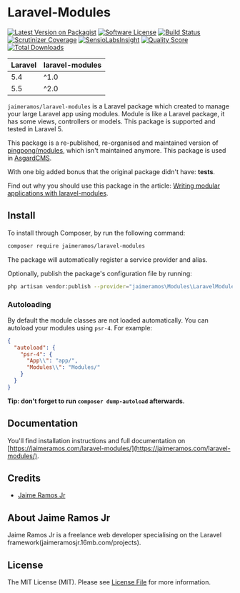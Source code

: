 # Laravel-Modules

[![Latest Version on Packagist](https://img.shields.io/packagist/v/jaimeramos/laravel-modules.svg?style=flat-square)](https://packagist.org/packages/jaimeramos/laravel-modules)
[![Software License](https://img.shields.io/badge/license-MIT-brightgreen.svg?style=flat-square)](LICENSE.md)
[![Build Status](https://img.shields.io/travis/jaimeramos/laravel-modules/master.svg?style=flat-square)](https://travis-ci.org/jaimeramos/laravel-modules)
[![Scrutinizer Coverage](https://img.shields.io/scrutinizer/coverage/g/jaimeramos/laravel-modules.svg?maxAge=86400&style=flat-square)](https://scrutinizer-ci.com/g/jaimeramos/laravel-modules/?branch=master)
[![SensioLabsInsight](https://img.shields.io/sensiolabs/i/25320a08-8af4-475e-a23e-3321f55bf8d2.svg?style=flat-square)](https://insight.sensiolabs.com/projects/25320a08-8af4-475e-a23e-3321f55bf8d2)
[![Quality Score](https://img.shields.io/scrutinizer/g/jaimeramos/laravel-modules.svg?style=flat-square)](https://scrutinizer-ci.com/g/jaimeramos/laravel-modules)
[![Total Downloads](https://img.shields.io/packagist/dt/jaimeramos/laravel-modules.svg?style=flat-square)](https://packagist.org/packages/jaimeramos/laravel-modules)

| **Laravel**  |  **laravel-modules** |
|---|---|
| 5.4  | ^1.0  |
| 5.5  | ^2.0  |

`jaimeramos/laravel-modules` is a Laravel package which created to manage your large Laravel app using modules. Module is like a Laravel package, it has some views, controllers or models. This package is supported and tested in Laravel 5.

This package is a re-published, re-organised and maintained version of [pingpong/modules](https://github.com/pingpong-labs/modules), which isn't maintained anymore. This package is used in [AsgardCMS](https://asgardcms.com/).

With one big added bonus that the original package didn't have: **tests**.

Find out why you should use this package in the article: [Writing modular applications with laravel-modules](jaimeramosjr.16mb.com/blog/writing-modular-applications-with-laravel-modules).

## Install

To install through Composer, by run the following command:

``` bash
composer require jaimeramos/laravel-modules
```

The package will automatically register a service provider and alias.

Optionally, publish the package's configuration file by running:

``` bash
php artisan vendor:publish --provider="jaimeramos\Modules\LaravelModulesServiceProvider"
```

### Autoloading

By default the module classes are not loaded automatically. You can autoload your modules using `psr-4`. For example:

``` json
{
  "autoload": {
    "psr-4": {
      "App\\": "app/",
      "Modules\\": "Modules/"
    }
  }
}
```

**Tip: don't forget to run `composer dump-autoload` afterwards.**

## Documentation

You'll find installation instructions and full documentation on [https://jaimeramos.com/laravel-modules/](https://jaimeramos.com/laravel-modules/).

## Credits

- [Jaime Ramos Jr](https://github.com/jaimeramos)

## About Jaime Ramos Jr

Jaime Ramos Jr is a freelance web developer specialising on the Laravel framework(jaimeramosjr.16mb.com/projects).


## License

The MIT License (MIT). Please see [License File](LICENSE.md) for more information.
